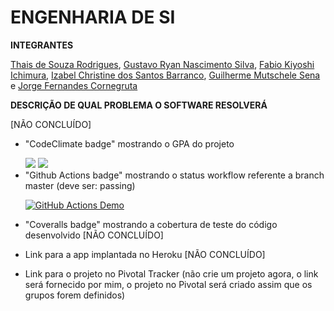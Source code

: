 # ENGENHARIA DE SI 

**INTEGRANTES** </p>

[Thais de Souza Rodrigues](https://github.com/thatarocket), [Gustavo Ryan Nascimento Silva](https://github.com/gustavos1lva), [Fabio Kiyoshi Ichimura](https://github.com/fichimura), [Izabel Christine dos Santos Barranco](https://github.com/izabelcbarranco), [Guilherme Mutschele Sena](https://github.com/Gui-sena) e 
[Jorge Fernandes Cornegruta](https://github.com/jorgecornegruta) </p>

**DESCRIÇÃO DE QUAL PROBLEMA O SOFTWARE RESOLVERÁ** </p>
[NÃO CONCLUÍDO] </p>

- "CodeClimate badge" mostrando o GPA do projeto </p>
 <a href="https://codeclimate.com/github/Gui-sena/Cabs/maintainability"><img src="https://api.codeclimate.com/v1/badges/fd0dfab214376e905cbc/maintainability" /></a>
 <a href="https://codeclimate.com/github/Gui-sena/Cabs/test_coverage"><img src="https://api.codeclimate.com/v1/badges/fd0dfab214376e905cbc/test_coverage" /></a>
- "Github Actions badge" mostrando o status workflow referente a branch master (deve ser: passing) </p>
[![GitHub Actions Demo](https://github.com/Gui-sena/Cabs/actions/workflows/github-actions-demo.yml/badge.svg?branch=main)](https://github.com/Gui-sena/Cabs/actions/workflows/github-actions-demo.yml) </p>
- "Coveralls badge" mostrando a cobertura de teste do código desenvolvido [NÃO CONCLUÍDO] </p>
- Link para a app implantada no Heroku [NÃO CONCLUÍDO] </p>
- Link para o projeto no Pivotal Tracker (não crie um projeto agora, o link será fornecido por mim, o projeto no Pivotal será criado assim que os grupos forem definidos)
    
